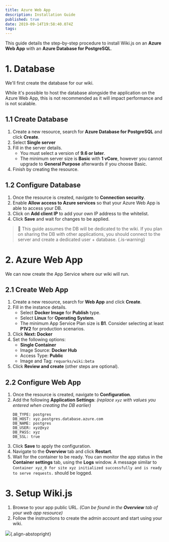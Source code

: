 ```yaml
---
title: Azure Web App
description: Installation Guide
published: true
date: 2019-09-14T19:58:40.074Z
tags: 
---
```


This guide details the step-by-step procedure to install Wiki.js on an **Azure Web App** with an **Azure Database for PostgreSQL**.

# 1. Database

We'll first create the database for our wiki.

While it's possible to host the database alongside the application on the Azure Web App, this is not recommended as it will impact performance and is not scalable.

## 1.1 Create Database

1. Create a new resource, search for **Azure Database for PostgreSQL** and click **Create**.
1. Select **Single server**
1. Fill in the server details.
	- You must select a version of **9.6 or later**.
  	- The minimum server size is **Basic** with **1 vCore**, however you cannot upgrade to **General Purpose** afterwards if you choose Basic.
1. Finish by creating the resource.

## 1.2 Configure Database

1. Once the resource is created, navigate to **Connection security**.
1. Enable **Allow access to Azure services** so that your Azure Web App is able to access your DB.
1. Click on **Add client IP** to add your own IP address to the whitelist.
1. Click **Save** and wait for changes to be applied.

> :vertical_traffic_light: This guide assumes the DB will be dedicated to the wiki. If you plan on sharing the DB with other applications, you should connect to the server and create a dedicated user + database.
{.is-warning}

# 2. Azure Web App

We can now create the App Service where our wiki will run.

## 2.1 Create Web App

1. Create a new resource, search for **Web App** and click **Create**.
1. Fill in the instance details.
	- Select **Docker Image** for **Publish** type.
  	- Select **Linux** for **Operating System**.
    - The minimum App Service Plan size is **B1**. Consider selecting at least **P1V2** for production scenarios.
1. Click **Next: Docker**
1. Set the following options:
	- **Single Container**
  	- Image Source: **Docker Hub**
    - Access Type: **Public**
    - Image and Tag: `requarks/wiki:beta`
1. Click **Review and create** (other steps are optional).

## 2.2 Configure Web App

1. Once the resource is created, navigate to **Configuration**.
1. Add the following **Application Settings**: *(replace `xyz` with values you entered when creating the DB earlier)*
	 ```
   DB_TYPE: postgres
   DB_HOST: xyz.postgres.database.azure.com
   DB_NAME: postgres
   DB_USER: xyz@xyz
   DB_PASS: xyz
   DB_SSL: true
   ```
1. Click **Save** to apply the configuration.
1. Navigate to the **Overview** tab and click **Restart**.
1. Wait for the container to be ready. You can monitor the app status in the **Container settings** tab, using the **Logs** window. A message similar to `Container xyz_0 for site xyz initialized successfully and is ready to serve requests.` should be logged.

# 3. Setup Wiki.js

1. Browse to your app public URL. *(Can be found in the **Overview** tab of your web app resource)*
1. Follow the instructions to create the admin account and start using your wiki.

![](https://a.icons8.com/cqaghpTd/Zi0crm/svg.svg){.align-abstopright}